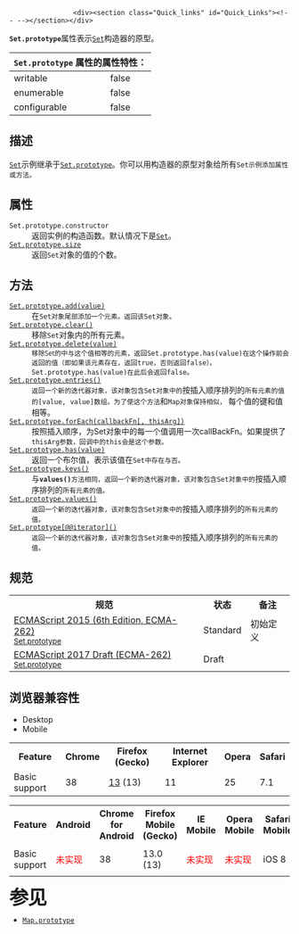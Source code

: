 
                
                  
                    <div><section class="Quick_links" id="Quick_Links"><!-- --></section></div>

<p><code><strong>Set</strong></code><strong><code>.prototype</code></strong>&#x5C5E;&#x6027;&#x8868;&#x793A;<a title="&#x96C6;&#x5408;&#xFF08;Set&#xFF09;&#x5BF9;&#x8C61;&#x5141;&#x8BB8;&#x4F60;&#x5B58;&#x50A8;&#x4EFB;&#x610F;&#x7C7B;&#x578B;&#x7684;&#x552F;&#x4E00;&#x503C;&#xFF08;&#x4E0D;&#x80FD;&#x91CD;&#x590D;&#xFF09;&#xFF0C;&#x65E0;&#x8BBA;&#x5B83;&#x662F;&#x539F;&#x59CB;&#x503C;&#x6216;&#x8005;&#x662F;&#x5BF9;&#x8C61;&#x5F15;&#x7528;&#x3002;" href="/zh-CN/docs/Web/JavaScript/Reference/Global_Objects/Set"><code>Set</code></a>&#x6784;&#x9020;&#x5668;&#x7684;&#x539F;&#x578B;&#x3002;</p>

<div><table class="standard-table"> 
  <thead> 
    <tr> 
      <th colspan="2" class="header"><code>Set.prototype</code> &#x5C5E;&#x6027;&#x7684;&#x5C5E;&#x6027;&#x7279;&#x6027;&#xFF1A;</th> 
    </tr> 
  </thead> 
  <tbody> 
    <tr> 
      <td>writable</td> 
      <td>false</td> 
    </tr> 
    <tr> 
      <td>enumerable</td> 
      <td>false</td> 
    </tr> 
    <tr> 
      <td>configurable</td> 
      <td>false</td> 
    </tr> 
  </tbody> 
</table></div>

<h2 name="Description" id="Description">&#x63CF;&#x8FF0;</h2>

<p><a title="&#x96C6;&#x5408;&#xFF08;Set&#xFF09;&#x5BF9;&#x8C61;&#x5141;&#x8BB8;&#x4F60;&#x5B58;&#x50A8;&#x4EFB;&#x610F;&#x7C7B;&#x578B;&#x7684;&#x552F;&#x4E00;&#x503C;&#xFF08;&#x4E0D;&#x80FD;&#x91CD;&#x590D;&#xFF09;&#xFF0C;&#x65E0;&#x8BBA;&#x5B83;&#x662F;&#x539F;&#x59CB;&#x503C;&#x6216;&#x8005;&#x662F;&#x5BF9;&#x8C61;&#x5F15;&#x7528;&#x3002;" href="/zh-CN/docs/Web/JavaScript/Reference/Global_Objects/Set"><code>Set</code></a>&#x793A;&#x4F8B;&#x7EE7;&#x627F;&#x4E8E;<a title="Set.prototype&#x5C5E;&#x6027;&#x8868;&#x793A;Set&#x6784;&#x9020;&#x5668;&#x7684;&#x539F;&#x578B;&#x3002;" href="/zh-CN/docs/Web/JavaScript/Reference/Global_Objects/Set/prototype"><code>Set.prototype</code></a>&#x3002;&#x4F60;&#x53EF;&#x4EE5;&#x7528;&#x6784;&#x9020;&#x5668;&#x7684;&#x539F;&#x578B;&#x5BF9;&#x8C61;&#x7ED9;&#x6240;&#x6709;<code>Set&#x793A;&#x4F8B;&#x6DFB;&#x52A0;&#x5C5E;&#x6027;&#x6216;&#x65B9;&#x6CD5;&#x3002;</code></p>

<h2 id="&#x5C5E;&#x6027;">&#x5C5E;&#x6027;</h2>

<dl>
 <dt><code>Set.prototype.constructor</code></dt>
 <dd>&#x8FD4;&#x56DE;&#x5B9E;&#x4F8B;&#x7684;&#x6784;&#x9020;&#x51FD;&#x6570;&#x3002;&#x9ED8;&#x8BA4;&#x60C5;&#x51B5;&#x4E0B;&#x662F;<a title="&#x96C6;&#x5408;&#xFF08;Set&#xFF09;&#x5BF9;&#x8C61;&#x5141;&#x8BB8;&#x4F60;&#x5B58;&#x50A8;&#x4EFB;&#x610F;&#x7C7B;&#x578B;&#x7684;&#x552F;&#x4E00;&#x503C;&#xFF08;&#x4E0D;&#x80FD;&#x91CD;&#x590D;&#xFF09;&#xFF0C;&#x65E0;&#x8BBA;&#x5B83;&#x662F;&#x539F;&#x59CB;&#x503C;&#x6216;&#x8005;&#x662F;&#x5BF9;&#x8C61;&#x5F15;&#x7528;&#x3002;" href="/zh-CN/docs/Web/JavaScript/Reference/Global_Objects/Set"><code>Set</code></a>&#x3002;</dd>
 <dt><a title="Size&#x5C5E;&#x6027;&#x5C06;&#x4F1A;&#x8FD4;&#x56DE;Set&#x5BF9;&#x8C61;&#x4E2D;&#x5143;&#x7D20;&#x7684;&#x4E2A;&#x6570;&#x3002;" href="/zh-CN/docs/Web/JavaScript/Reference/Global_Objects/Set/size"><code>Set.prototype.size</code></a></dt>
 <dd>&#x8FD4;&#x56DE;<code>Set</code>&#x5BF9;&#x8C61;&#x7684;&#x503C;&#x7684;&#x4E2A;&#x6570;&#x3002;</dd>
</dl>

<h2 id="&#x65B9;&#x6CD5;">&#x65B9;&#x6CD5;</h2>

<dl>
 <dt><a title="add() &#x65B9;&#x6CD5;&#x7528;&#x6765;&#x5411;&#x4E00;&#x4E2A; Set &#x5BF9;&#x8C61;&#x7684;&#x672B;&#x5C3E;&#x6DFB;&#x52A0;&#x4E00;&#x4E2A;&#x6307;&#x5B9A;&#x7684;&#x503C;&#x3002;" href="/zh-CN/docs/Web/JavaScript/Reference/Global_Objects/Set/add"><code>Set.prototype.add(value)</code></a></dt>
 <dd>&#x5728;<code>Set&#x5BF9;&#x8C61;&#x5C3E;&#x90E8;&#x6DFB;&#x52A0;&#x4E00;&#x4E2A;&#x5143;&#x7D20;&#x3002;&#x8FD4;&#x56DE;<font face="Open Sans, Arial, sans-serif">&#x8BE5;</font></code><code>Set&#x5BF9;&#x8C61;&#x3002;</code></dd>
 <dt><a title="clear() &#x65B9;&#x6CD5;&#x7528;&#x6765;&#x6E05;&#x7A7A;&#x4E00;&#x4E2A; Set &#x5BF9;&#x8C61;&#x4E2D;&#x7684;&#x6240;&#x6709;&#x5143;&#x7D20;&#x3002;" href="/zh-CN/docs/Web/JavaScript/Reference/Global_Objects/Set/clear"><code>Set.prototype.clear()</code></a></dt>
 <dd>&#x79FB;&#x9664;<code>Set</code>&#x5BF9;&#x8C61;&#x5185;&#x7684;&#x6240;&#x6709;&#x5143;&#x7D20;&#x3002;</dd>
 <dt><a title="delete() &#x65B9;&#x6CD5;&#x53EF;&#x4EE5;&#x4ECE;&#x4E00;&#x4E2A; Set &#x5BF9;&#x8C61;&#x4E2D;&#x5220;&#x9664;&#x6307;&#x5B9A;&#x7684;&#x5143;&#x7D20;&#x3002;" href="/zh-CN/docs/Web/JavaScript/Reference/Global_Objects/Set/delete"><code>Set.prototype.delete(value)</code></a></dt>
 <dd><code><font face="Open Sans, Arial, sans-serif">&#x79FB;&#x9664;Set&#x7684;&#x4E2D;&#x4E0E;&#x8FD9;&#x4E2A;&#x503C;&#x76F8;&#x7B49;&#x7684;&#x5143;&#x7D20;&#xFF0C;&#x8FD4;&#x56DE;</font>Set.prototype.has(value)&#x5728;&#x8FD9;&#x4E2A;&#x64CD;&#x4F5C;&#x524D;&#x4F1A;&#x8FD4;&#x56DE;&#x7684;&#x503C;&#xFF08;&#x5373;&#x5982;&#x679C;&#x8BE5;&#x5143;&#x7D20;&#x5B58;&#x5728;&#xFF0C;&#x8FD4;&#x56DE;true&#xFF0C;&#x5426;&#x5219;&#x8FD4;&#x56DE;false&#xFF09;&#x3002;</code><code>Set.prototype.has(value)&#x5728;&#x6B64;&#x540E;&#x4F1A;&#x8FD4;&#x56DE;false&#x3002;</code></dd>
 <dt><a title="entries() &#x65B9;&#x6CD5;&#x8FD4;&#x56DE;&#x4E00;&#x4E2A;&#x65B0;&#x7684;&#x8FED;&#x4EE3;&#x5668;&#x5BF9;&#x8C61; &#xFF0C;&#x8FD9;&#x4E2A;&#x5BF9;&#x8C61;&#x7684;&#x5143;&#x7D20;&#x662F;&#x7C7B;&#x4F3C; [value, value] &#x5F62;&#x5F0F;&#x7684;&#x6570;&#x7EC4;&#xFF0C;value &#x662F;&#x96C6;&#x5408;&#x5BF9;&#x8C61;&#x4E2D;&#x7684;&#x6BCF;&#x4E2A;&#x5143;&#x7D20;&#xFF0C;&#x8FED;&#x4EE3;&#x5668;&#x5BF9;&#x8C61;&#x5143;&#x7D20;&#x7684;&#x987A;&#x5E8F;&#x5373;&#x96C6;&#x5408;&#x5BF9;&#x8C61;&#x4E2D;&#x5143;&#x7D20;&#x63D2;&#x5165;&#x7684;&#x987A;&#x5E8F;&#x3002;&#x7531;&#x4E8E;&#x96C6;&#x5408;&#x5BF9;&#x8C61;&#x4E0D;&#x50CF; Map &#x5BF9;&#x8C61;&#x90A3;&#x6837;&#x62E5;&#x6709; key&#xFF0C;&#x7136;&#x800C;&#xFF0C;&#x4E3A;&#x4E86;&#x4E0E; Map &#x5BF9;&#x8C61;&#x7684; API &#x5F62;&#x5F0F;&#x4FDD;&#x6301;&#x4E00;&#x81F4;&#xFF0C;&#x6545;&#x4F7F;&#x5F97;&#x6BCF;&#x4E00;&#x4E2A; entry &#x7684; key &#x548C; value &#x90FD;&#x62E5;&#x6709;&#x76F8;&#x540C;&#x7684;&#x503C;&#xFF0C;&#x56E0;&#x800C;&#x6700;&#x7EC8;&#x8FD4;&#x56DE;&#x4E00;&#x4E2A; [value, value] &#x5F62;&#x5F0F;&#x7684;&#x6570;&#x7EC4;&#x3002;" href="/zh-CN/docs/Web/JavaScript/Reference/Global_Objects/Set/entries"><code>Set.prototype.entries()</code></a></dt>
 <dd><code style="font-style: normal;">&#x8FD4;&#x56DE;&#x4E00;&#x4E2A;&#x65B0;&#x7684;&#x8FED;&#x4EE3;&#x5668;&#x5BF9;&#x8C61;&#xFF0C;&#x8BE5;&#x5BF9;&#x8C61;&#x5305;&#x542B;Set&#x5BF9;&#x8C61;&#x4E2D;&#x7684;</code><span style="font-family: Consolas,Monaco,&apos;Andale Mono&apos;,monospace;">&#x6309;&#x63D2;&#x5165;&#x987A;&#x5E8F;&#x6392;&#x5217;&#x7684;</span><code style="font-style: normal;">&#x6240;&#x6709;&#x5143;&#x7D20;&#x7684;&#x503C;&#x7684;[value, value]&#x6570;&#x7EC4;&#x3002;&#x4E3A;&#x4E86;&#x4F7F;&#x8FD9;&#x4E2A;&#x65B9;&#x6CD5;</code>&#x548C;<code>Map&#x5BF9;&#x8C61;&#x4FDD;&#x6301;&#x76F8;&#x4F3C;&#xFF0C;</code>&#xA0;&#x6BCF;&#x4E2A;&#x503C;&#x7684;&#x952E;&#x548C;&#x503C;&#x76F8;&#x7B49;&#x3002;</dd>
 <dt><a title="forEach &#x65B9;&#x6CD5;&#x6839;&#x636E;&#x96C6;&#x5408;&#x4E2D;&#x5143;&#x7D20;&#x7684;&#x987A;&#x5E8F;&#xFF0C;&#x5BF9;&#x6BCF;&#x4E2A;&#x5143;&#x7D20;&#x90FD;&#x6267;&#x884C;&#x63D0;&#x4F9B;&#x7684; callback &#x51FD;&#x6570;&#x4E00;&#x6B21;&#x3002;" href="/zh-CN/docs/Web/JavaScript/Reference/Global_Objects/Set/forEach"><code>Set.prototype.forEach(callbackFn[, thisArg])</code></a></dt>
 <dd>&#x6309;&#x7167;&#x63D2;&#x5165;&#x987A;&#x5E8F;&#xFF0C;&#x4E3A;Set&#x5BF9;&#x8C61;&#x4E2D;&#x7684;&#x6BCF;&#x4E00;&#x4E2A;&#x503C;&#x8C03;&#x7528;&#x4E00;&#x6B21;callBackFn&#x3002;&#x5982;&#x679C;&#x63D0;&#x4F9B;&#x4E86;<code>thisArg&#x53C2;&#x6570;&#xFF0C;&#x56DE;&#x8C03;&#x4E2D;&#x7684;this&#x4F1A;&#x662F;&#x8FD9;&#x4E2A;&#x53C2;&#x6570;&#x3002;</code></dd>
 <dt><a title="has() &#x65B9;&#x6CD5;&#x8FD4;&#x56DE;&#x4E00;&#x4E2A;&#x5E03;&#x5C14;&#x503C;&#x6765;&#x6307;&#x793A;&#x5BF9;&#x5E94;&#x7684;&#x503C;value&#x662F;&#x5426;&#x5B58;&#x5728;Set&#x5BF9;&#x8C61;&#x4E2D;" href="/zh-CN/docs/Web/JavaScript/Reference/Global_Objects/Set/has"><code>Set.prototype.has(value)</code></a></dt>
 <dd>&#x8FD4;&#x56DE;&#x4E00;&#x4E2A;&#x5E03;&#x5C14;&#x503C;&#xFF0C;&#x8868;&#x793A;&#x8BE5;&#x503C;&#x5728;<code>Set&#x4E2D;&#x5B58;&#x5728;&#x4E0E;&#x5426;&#x3002;</code></dd>
 <dt><a title="&#x6B64;&#x9875;&#x9762;&#x4ECD;&#x672A;&#x88AB;&#x672C;&#x5730;&#x5316;, &#x671F;&#x5F85;&#x60A8;&#x7684;&#x7FFB;&#x8BD1;!" href="/zh-CN/docs/Web/JavaScript/Reference/Global_Objects/Set/keys" class="new"><code>Set.prototype.keys()</code></a></dt>
 <dd>&#x4E0E;<strong><code>values()</code></strong><code>&#x65B9;&#x6CD5;&#x76F8;&#x540C;&#xFF0C;&#x8FD4;&#x56DE;&#x4E00;&#x4E2A;&#x65B0;&#x7684;&#x8FED;&#x4EE3;&#x5668;&#x5BF9;&#x8C61;&#xFF0C;&#x8BE5;&#x5BF9;&#x8C61;&#x5305;&#x542B;Set&#x5BF9;&#x8C61;&#x4E2D;&#x7684;</code><span style="font-family: Consolas,Monaco,&apos;Andale Mono&apos;,monospace;">&#x6309;&#x63D2;&#x5165;&#x987A;&#x5E8F;&#x6392;&#x5217;&#x7684;</span><code>&#x6240;&#x6709;&#x5143;&#x7D20;&#x7684;&#x503C;&#x3002;</code></dd>
 <dt><a title="values()&#xA0;&#x65B9;&#x6CD5;&#x8FD4;&#x56DE;&#x4E00;&#x4E2A; Iterator &#xA0;&#x5BF9;&#x8C61;&#xFF0C;&#x8FD9;&#x4E2A;&#x5BF9;&#x8C61;&#x4EE5;&#x63D2;&#x5165;Set&#xA0;&#x5BF9;&#x8C61;&#x7684;&#x987A;&#x5E8F;&#x5305;&#x542B;&#x4E86;&#x539F; Set &#x5BF9;&#x8C61;&#x91CC;&#x7684;&#x6BCF;&#x4E2A;&#x5143;&#x7D20;&#x3002;" href="/zh-CN/docs/Web/JavaScript/Reference/Global_Objects/Set/values"><code>Set.prototype.values()</code></a></dt>
 <dd><code style="font-style: normal;">&#x8FD4;&#x56DE;&#x4E00;&#x4E2A;&#x65B0;&#x7684;&#x8FED;&#x4EE3;&#x5668;&#x5BF9;&#x8C61;&#xFF0C;&#x8BE5;&#x5BF9;&#x8C61;&#x5305;&#x542B;Set&#x5BF9;&#x8C61;&#x4E2D;&#x7684;</code><span style="font-family: Consolas,Monaco,&apos;Andale Mono&apos;,monospace;">&#x6309;&#x63D2;&#x5165;&#x987A;&#x5E8F;&#x6392;&#x5217;&#x7684;</span><code style="font-style: normal;">&#x6240;&#x6709;&#x5143;&#x7D20;&#x7684;&#x503C;&#x3002;</code></dd>
 <dt><a title="The initial value of the @@iterator property is the same function object as the initial value of the values property." href="/zh-CN/docs/Web/JavaScript/Reference/Global_Objects/Set/@@iterator"><code>Set.prototype[@@iterator]()</code></a></dt>
 <dd><code style="font-style: normal;">&#x8FD4;&#x56DE;&#x4E00;&#x4E2A;&#x65B0;&#x7684;&#x8FED;&#x4EE3;&#x5668;&#x5BF9;&#x8C61;&#xFF0C;&#x8BE5;&#x5BF9;&#x8C61;&#x5305;&#x542B;Set&#x5BF9;&#x8C61;&#x4E2D;&#x7684;</code><span style="font-family: Consolas,Monaco,&apos;Andale Mono&apos;,monospace;">&#x6309;&#x63D2;&#x5165;&#x987A;&#x5E8F;&#x6392;&#x5217;&#x7684;</span><code style="font-style: normal;">&#x6240;&#x6709;&#x5143;&#x7D20;&#x7684;&#x503C;&#x3002;</code></dd>
</dl>

<h2 id="&#x89C4;&#x8303;">&#x89C4;&#x8303;</h2>

<table class="standard-table">
 <tbody>
  <tr>
   <th scope="col">&#x89C4;&#x8303;</th>
   <th scope="col">&#x72B6;&#x6001;</th>
   <th scope="col">&#x5907;&#x6CE8;</th>
  </tr>
  <tr>
   <td><a lang="en" hreflang="en" href="http://www.ecma-international.org/ecma-262/6.0/#sec-set.prototype" class="external">ECMAScript 2015 (6th Edition, ECMA-262)<br><small lang="zh-CN">Set.prototype</small></a></td>
   <td><span class="spec-Standard">Standard</span></td>
   <td>&#x521D;&#x59CB;&#x5B9A;&#x4E49;</td>
  </tr>
  <tr>
   <td><a lang="en" hreflang="en" href="https://tc39.github.io/ecma262/#sec-set.prototype" class="external">ECMAScript 2017 Draft (ECMA-262)<br><small lang="zh-CN">Set.prototype</small></a></td>
   <td><span class="spec-Draft">Draft</span></td>
   <td>&#xA0;</td>
  </tr>
 </tbody>
</table>

<h2 id="&#x6D4F;&#x89C8;&#x5668;&#x517C;&#x5BB9;&#x6027;">&#x6D4F;&#x89C8;&#x5668;&#x517C;&#x5BB9;&#x6027;</h2>

<p></p><div class="htab"> 
    <a name="AutoCompatibilityTable" id="AutoCompatibilityTable"></a> 
    <ul> 
        <li class="selected"><a>Desktop</a></li> 
        <li><a>Mobile</a></li> 
    </ul> 
</div><p></p>

<div id="compat-desktop">
<table class="compat-table">
 <tbody>
  <tr>
   <th>Feature</th>
   <th>Chrome</th>
   <th>Firefox (Gecko)</th>
   <th>Internet Explorer</th>
   <th>Opera</th>
   <th>Safari</th>
  </tr>
  <tr>
   <td>Basic support</td>
   <td>38</td>
   <td><a title="Released on 2012-06-05." href="/en-US/Firefox/Releases/13">13</a> (13)</td>
   <td>11</td>
   <td>25</td>
   <td>7.1</td>
  </tr>
 </tbody>
</table>
</div>

<div id="compat-mobile">
<table class="compat-table">
 <tbody>
  <tr>
   <th>Feature</th>
   <th>Android</th>
   <th>Chrome for Android</th>
   <th>Firefox Mobile (Gecko)</th>
   <th>IE Mobile</th>
   <th>Opera Mobile</th>
   <th>Safari Mobile</th>
  </tr>
  <tr>
   <td>Basic support</td>
   <td><span style="color: #f00;">&#x672A;&#x5B9E;&#x73B0;</span></td>
   <td>38</td>
   <td>13.0 (13)</td>
   <td><span style="color: #f00;">&#x672A;&#x5B9E;&#x73B0;</span></td>
   <td><span style="color: #f00;">&#x672A;&#x5B9E;&#x73B0;</span></td>
   <td>
    <p>iOS 8</p>
   </td>
  </tr>
 </tbody>
</table>
</div>

<h3 id="&#x53C2;&#x89C1;"><strong style="font-size: 2.142857142857143rem; font-weight: 700; letter-spacing: -1px; line-height: 30px;">&#x53C2;&#x89C1;</strong></h3>

<ul>
 <li><a title="Map.prototype &#x8868;&#x793A;&#x6784;&#x9020;&#x5668; Map &#x7684;&#x539F;&#x578B;&#x5BF9;&#x8C61;&#x3002;" href="/zh-CN/docs/Web/JavaScript/Reference/Global_Objects/Map/prototype"><code>Map.prototype</code></a></li>
</ul>
                  
                
              